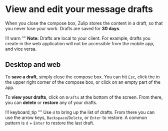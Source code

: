 # View and edit your message drafts

When you close the compose box, Zulip stores the content in a draft, so that
you never lose your work. Drafts are saved for **30 days**.

!!! warn ""
    **Note:** Drafts are local to your client. For
    example, drafts you create in the web application will not be accessible
    from the mobile app, and vice versa.

## Desktop and web

To **save a draft**, simply close the compose box. You can hit `Esc`, click
the <i class="fa fa-remove"></i> in the upper right corner of the
compose box, or click on an empty part of the app.

To **view your drafts**, click on `Drafts` at the bottom of the screen.
From there, you can **delete** or **restore** any of your drafts.

!!! keyboard_tip ""
    Use `d` to bring up the list of drafts. From there you can use the arrow
    keys, `Backspace`/`Delete`, or `Enter` to restore. A common pattern is `d` +
    `Enter` to restore the last draft.
